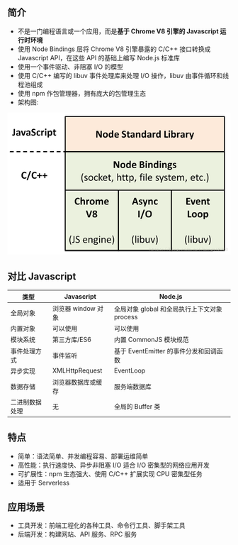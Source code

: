 ## 简介

+ 不是一门编程语言或一个应用，而是**基于 Chrome V8 引擎的 Javascript 运行时环境**
+ 使用 Node Bindings 层将 Chrome V8 引擎暴露的 C/C++ 接口转换成 Javascript API，在这些 API 的基础上编写 Node.js 标准库
+ 使用一个事件驱动、非阻塞 I/O 的模型
+ 使用 C/C++ 编写的 libuv 事件处理库来处理 I/O 操作，libuv 由事件循环和线程池组成
+ 使用 npm 作包管理器，拥有庞大的包管理生态
+ 架构图:

![Node.js 架构图](./imgs/node-fw.png)




## 对比 Javascript

|类型|Javascript|Node.js|
|-|-|-|
|全局对象|浏览器 window 对象|全局对象 global 和全局执行上下文对象 process|
|内置对象|可以使用|可以使用|
|模块系统|第三方库/ES6|内置 CommonJS 模块规范|
|事件处理方式|事件监听|基于 EventEmitter 的事件分发和回调函数||
|异步实现|XMLHttpRequest|EventLoop|
|数据存储|浏览器数据库或缓存|服务端数据库|
|二进制数据处理|无|全局的 Buffer 类|




## 特点

+ 简单：语法简单、并发编程容易、部署运维简单
+ 高性能：执行速度快、异步非阻塞 I/O 适合 I/O 密集型的网络应用开发
+ 可扩展性：npm 生态强大、使用 C/C++ 扩展实现 CPU 密集型任务
+ 适用于 Serverless




## 应用场景

+ 工具开发：前端工程化的各种工具、命令行工具、脚手架工具
+ 后端开发：构建网站、API 服务、RPC 服务